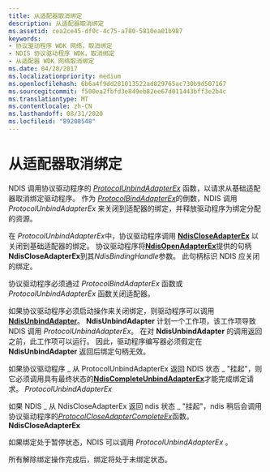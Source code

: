 ```yaml
---
title: 从适配器取消绑定
description: 从适配器取消绑定
ms.assetid: cea2ce45-df0c-4c75-a780-5810ea01b987
keywords:
- 协议驱动程序 WDK 网络，取消绑定
- NDIS 协议驱动程序 WDK，取消绑定
- 从适配器 WDK 网络取消绑定
ms.date: 04/20/2017
ms.localizationpriority: medium
ms.openlocfilehash: 6b6a4f9dd281013522ad829765ac730b9d507167
ms.sourcegitcommit: f500ea2fbfd3e849eb82ee67d011443bff3e2b4c
ms.translationtype: MT
ms.contentlocale: zh-CN
ms.lasthandoff: 08/31/2020
ms.locfileid: "89208548"
---
```

# <a name="unbinding-from-an-adapter"></a>从适配器取消绑定





NDIS 调用协议驱动程序的 [*ProtocolUnbindAdapterEx*](/windows-hardware/drivers/ddi/ndis/nc-ndis-protocol_unbind_adapter_ex) 函数，以请求从基础适配器取消绑定驱动程序。 作为 [*ProtocolBindAdapterEx*](/windows-hardware/drivers/ddi/ndis/nc-ndis-protocol_bind_adapter_ex)的倒数，NDIS 调用 *ProtocolUnbindAdapterEx* 来关闭到适配器的绑定，并释放驱动程序为绑定分配的资源。

在 *ProtocolUnbindAdapterEx*中，协议驱动程序调用 [**NdisCloseAdapterEx**](/windows-hardware/drivers/ddi/ndis/nf-ndis-ndiscloseadapterex) 以关闭到基础适配器的绑定。 协议驱动程序将[**NdisOpenAdapterEx**](/windows-hardware/drivers/ddi/ndis/nf-ndis-ndisopenadapterex)提供的句柄**NdisCloseAdapterEx**到其*NdisBindingHandle*参数。 此句柄标识 NDIS 应关闭的绑定。

协议驱动程序必须通过 *ProtocolBindAdapterEx* 函数或 *ProtocolUnbindAdapterEx* 函数关闭适配器。

如果协议驱动程序必须启动操作来关闭绑定，则驱动程序可以调用 [**NdisUnbindAdapter**](/windows-hardware/drivers/ddi/ndis/nf-ndis-ndisunbindadapter)。 **NdisUnbindAdapter** 计划一个工作项，该工作项导致 NDIS 调用 *ProtocolUnbindAdapterEx*。 在对 **NdisUnbindAdapter** 的调用返回之前，此工作项可以运行。 因此，驱动程序编写器必须假定在 **NdisUnbindAdapter** 返回后绑定句柄无效。

如果协议驱动程序 \_ 从 ProtocolUnbindAdapterEx 返回 NDIS 状态 \_ "挂起"，则它必须调用具有最终状态的[**NdisCompleteUnbindAdapterEx**](/windows-hardware/drivers/ddi/ndis/nf-ndis-ndiscompleteunbindadapterex)才能完成绑定请求。 *ProtocolUnbindAdapterEx*

如果 NDIS \_ 从 NdisCloseAdapterEx 返回 ndis 状态 \_ "挂起"，ndis 稍后会调用协议驱动程序的[*ProtocolCloseAdapterCompleteEx*](/windows-hardware/drivers/ddi/ndis/nc-ndis-protocol_close_adapter_complete_ex)函数。 **NdisCloseAdapterEx**

如果绑定处于暂停状态，NDIS 可以调用 *ProtocolUnbindAdapterEx* 。

所有解除绑定操作完成后，绑定将处于未绑定状态。

 

